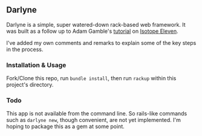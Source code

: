 ## Darlyne

Darlyne is a simple, super watered-down rack-based web framework. It was built
as a follow up to Adam Gamble's [tutorial](https://isotope11.com/blog/build-your-own-web-framework-with-rack-and-ruby-part-2 "Isotope Eleven")
on [Isotope Eleven](https://isotope11.com).

I've added my own comments and remarks to explain some of the key steps in
the process.

### Installation & Usage

Fork/Clone this repo, run ```bundle install```, then run ```rackup``` within
this project's directory.

### Todo

This app is not available from the command line. So rails-like commands
such as ```darlyne new```, though convenient, are not yet implemented. I'm hoping
to package this as a gem at some point.